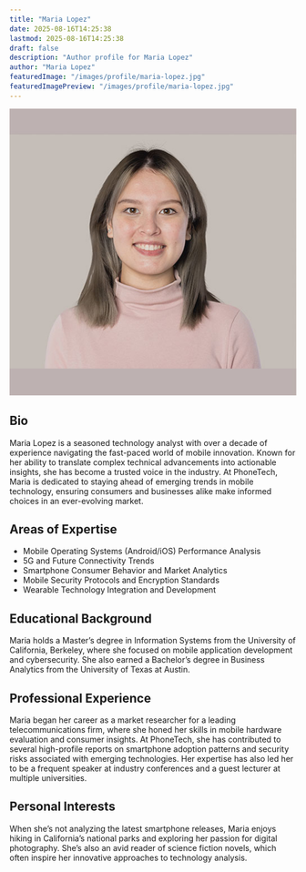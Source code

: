 ```yaml
---
title: "Maria Lopez"
date: 2025-08-16T14:25:38
lastmod: 2025-08-16T14:25:38
draft: false
description: "Author profile for Maria Lopez"
author: "Maria Lopez"
featuredImage: "/images/profile/maria-lopez.jpg"
featuredImagePreview: "/images/profile/maria-lopez.jpg"
---
```


![Maria Lopez](/images/profile/maria-lopez.jpg)

## Bio  
Maria Lopez is a seasoned technology analyst with over a decade of experience navigating the fast-paced world of mobile innovation. Known for her ability to translate complex technical advancements into actionable insights, she has become a trusted voice in the industry. At PhoneTech, Maria is dedicated to staying ahead of emerging trends in mobile technology, ensuring consumers and businesses alike make informed choices in an ever-evolving market.  

## Areas of Expertise  
- Mobile Operating Systems (Android/iOS) Performance Analysis  
- 5G and Future Connectivity Trends  
- Smartphone Consumer Behavior and Market Analytics  
- Mobile Security Protocols and Encryption Standards  
- Wearable Technology Integration and Development  

## Educational Background  
Maria holds a Master’s degree in Information Systems from the University of California, Berkeley, where she focused on mobile application development and cybersecurity. She also earned a Bachelor’s degree in Business Analytics from the University of Texas at Austin.  

## Professional Experience  
Maria began her career as a market researcher for a leading telecommunications firm, where she honed her skills in mobile hardware evaluation and consumer insights. At PhoneTech, she has contributed to several high-profile reports on smartphone adoption patterns and security risks associated with emerging technologies. Her expertise has also led her to be a frequent speaker at industry conferences and a guest lecturer at multiple universities.  

## Personal Interests  
When she’s not analyzing the latest smartphone releases, Maria enjoys hiking in California’s national parks and exploring her passion for digital photography. She’s also an avid reader of science fiction novels, which often inspire her innovative approaches to technology analysis.  
